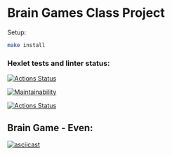# Brain Games Class Project

Setup:
```sh
make install
```

### Hexlet tests and linter status:
[![Actions Status](https://github.com/drylb/frontend-project-lvl1/workflows/hexlet-check/badge.svg)](https://github.com/drylb/frontend-project-lvl1/actions)

[![Maintainability](https://api.codeclimate.com/v1/badges/a99a88d28ad37a79dbf6/maintainability)](https://codeclimate.com/github/codeclimate/codeclimate/maintainability)

[![Actions Status](https://github.com/drylb/frontend-project-lvl1/workflows/.github/workflows/node.js.yml/badge.svg)](https://github.com/drylb/frontend-project-lvl1/actions)

## Brain Game - Even:

[![asciicast](https://asciinema.org/a/oNs2VUtyOB4y4a1NO6J3RtXIK.svg)](https://asciinema.org/a/oNs2VUtyOB4y4a1NO6J3RtXIK)